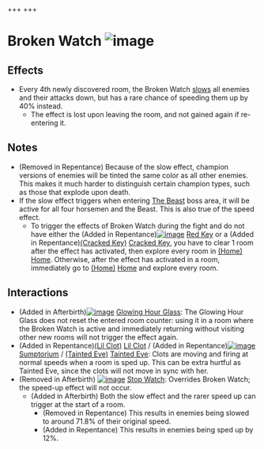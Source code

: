 +++
+++

 # Broken Watch ![image](/image/Broken_Watch.png) 

Effects
---------


* Every 4th newly discovered room, the Broken Watch [slows](/wiki/Slow "Slow") all enemies and their attacks down, but has a rare chance of speeding them up by 40% instead.
	+ The effect is lost upon leaving the room, and not gained again if re-entering it.


Notes
-------


* (Removed in Repentance) Because of the slow effect, champion versions of enemies will be tinted the same color as all other enemies. This makes it much harder to distinguish certain champion types, such as those that explode upon death.
* If the slow effect triggers when entering [The Beast](/wiki/The_Beast "The Beast") boss area, it will be active for all four horsemen and the Beast. This is also true of the speed effect.
	+ To trigger the effects of Broken Watch during the fight and do not have either the (Added in Repentance)[![image](/image/Red_Key.png)](/wiki/Red_Key "Red Key") [Red Key](/wiki/Red_Key "Red Key") or a (Added in Repentance)[(Cracked Key)](/wiki/Cracked_Key "Cracked Key") [Cracked Key](/wiki/Cracked_Key "Cracked Key"), you have to clear 1 room after the effect has activated, then explore every room in [(Home)](/wiki/Home "Home") [Home](/wiki/Home "Home"). Otherwise, after the effect has activated in a room, immediately go to [(Home)](/wiki/Home "Home") [Home](/wiki/Home "Home") and explore every room.


Interactions
--------------


* (Added in Afterbirth)[![image](/image/Glowing_Hour_Glass.png)](/wiki/Glowing_Hour_Glass "Glowing Hour Glass") [Glowing Hour Glass](/wiki/Glowing_Hour_Glass "Glowing Hour Glass"): The Glowing Hour Glass does not reset the entered room counter: using it in a room where the Broken Watch is active and immediately returning without visiting other new rooms will not trigger the effect again.
* (Added in Repentance)[(Lil Clot)](/wiki/Lil_Clot "Lil Clot") [Lil Clot](/wiki/Lil_Clot "Lil Clot") / (Added in Repentance)[![image](/image/Sumptorium.png)](/wiki/Sumptorium "Sumptorium") [Sumptorium](/wiki/Sumptorium "Sumptorium") /  [(Tainted Eve)](/wiki/Tainted_Eve "Tainted Eve") [Tainted Eve](/wiki/Tainted_Eve "Tainted Eve"): Clots are moving and firing at normal speeds when a room is sped up. This can be extra hurtful as Tainted Eve, since the clots will not move in sync with her.
* (Removed in Afterbirth) [![image](/image/Stop_Watch.png)](/wiki/Stop_Watch "Stop Watch") [Stop Watch](/wiki/Stop_Watch "Stop Watch"): Overrides Broken Watch; the speed-up effect will not occur.
	+ (Added in Afterbirth) Both the slow effect and the rarer speed up can trigger at the start of a room.
		- (Removed in Repentance) This results in enemies being slowed to around 71.8% of their original speed.
		- (Added in Repentance) This results in enemies being sped up by 12%.


